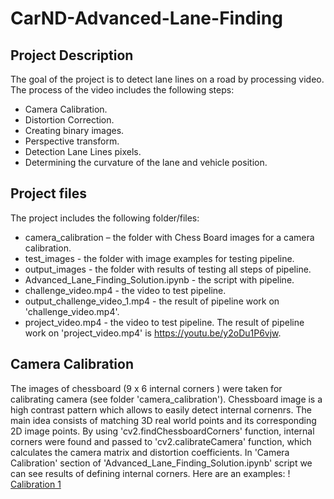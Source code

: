 # CarND-Advanced-Lane-Finding
## Project Description
The goal of the project is to detect lane lines on a road by processing video. The process of the video includes the following steps:
- Camera Calibration.
- Distortion Correction.
- Creating binary images.
- Perspective transform.
- Detection Lane Lines pixels.
- Determining the curvature of the lane and vehicle position.

## Project files
The project includes the following folder/files:
- camera_calibration – the folder with Chess Board images for a camera calibration.
- test_images - the folder with image examples for testing pipeline.
- output_images - the folder with results of testing all steps of pipeline.
- Advanced_Lane_Finding_Solution.ipynb - the script with pipeline.
- challenge_video.mp4 - the video to test pipeline.
- output_challenge_video_1.mp4 - the result of pipeline work on 'challenge_video.mp4'.
- project_video.mp4 - the video to test pipeline.
The result of pipeline work on 'project_video.mp4' is https://youtu.be/y2oDu1P6vjw.

## Camera Calibration
The images of chessboard (9 x 6 internal corners ) were taken for calibrating camera (see folder 'camera_calibration'). Chessboard image is a high contrast pattern which allows to easily detect internal cornenrs. The main idea consists of matching 3D real world points and its corresponding 2D image points. By using 'cv2.findChessboardCorners' function, internal corners were found and passed to 'cv2.calibrateCamera' function, which calculates the camera matrix and distortion coefficients.
In 'Camera Сalibration' section of 'Advanced_Lane_Finding_Solution.ipynb' script we can see results of defining internal corners. Here are an examples:
! [Calibration 1](https://github.com/SergeiDm/CarND-Advanced-Lane-Finding/blob/master/camera_calibration/calibration1.jpg)
